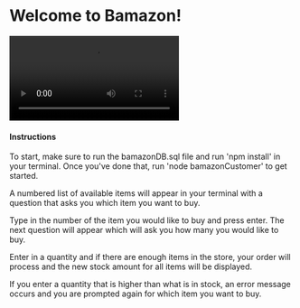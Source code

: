 # Welcome to Bamazon!

![Video of Bamazon](bamazonvid.webm)

#### Instructions

To start, make sure to run the bamazonDB.sql file and run 'npm install' in your terminal. Once you've done that, run 'node bamazonCustomer' to get started.

A numbered list of available items will appear in your terminal with a question that asks you which item you want to buy. 

Type in the number of the item you would like to buy and press enter. The next question will appear which will ask you how many you would like to buy. 

Enter in a quantity and if there are enough items in the store, your order will process and the new stock amount for all items will be displayed. 

If you enter a quantity that is higher than what is in stock, an error message occurs and you are prompted again for which item you want to buy.